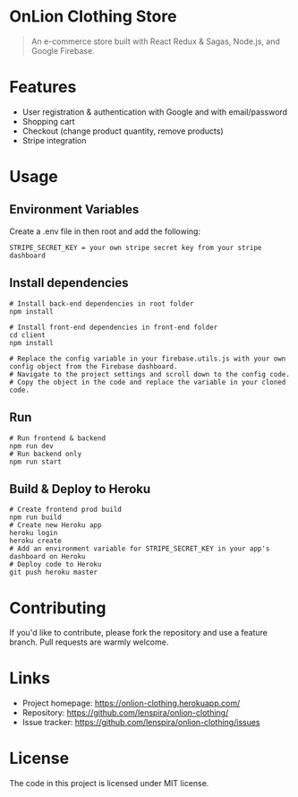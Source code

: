 # OnLion Clothing Store

> An e-commerce store built with React Redux & Sagas, Node.js, and Google Firebase.

# Features

- User registration & authentication with Google and with email/password
- Shopping cart
- Checkout (change product quantity, remove products)
- Stripe integration

# Usage

## Environment Variables

Create a .env file in then root and add the following:

```
STRIPE_SECRET_KEY = your own stripe secret key from your stripe dashboard
```

## Install dependencies

```
# Install back-end dependencies in root folder
npm install

# Install front-end dependencies in front-end folder
cd client
npm install

# Replace the config variable in your firebase.utils.js with your own config object from the Firebase dashboard.
# Navigate to the project settings and scroll down to the config code.
# Copy the object in the code and replace the variable in your cloned code.
```

## Run

```
# Run frontend & backend
npm run dev
# Run backend only
npm run start
```

## Build & Deploy to Heroku

```
# Create frontend prod build
npm run build
# Create new Heroku app
heroku login
heroku create
# Add an environment variable for STRIPE_SECRET_KEY in your app's dashboard on Heroku
# Deploy code to Heroku
git push heroku master
```

# Contributing

If you'd like to contribute, please fork the repository and use a feature branch. Pull requests are warmly welcome.

# Links

- Project homepage: https://onlion-clothing.herokuapp.com/
- Repository: https://github.com/lenspira/onlion-clothing/
- Issue tracker: https://github.com/lenspira/onlion-clothing/issues

# License

The code in this project is licensed under MIT license.

